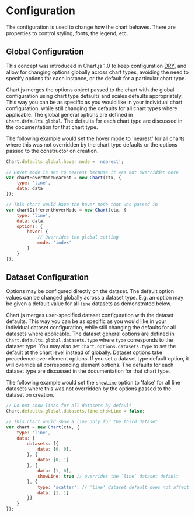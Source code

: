 # Configuration

The configuration is used to change how the chart behaves. There are properties to control styling, fonts, the legend, etc.

## Global Configuration

This concept was introduced in Chart.js 1.0 to keep configuration [DRY](https://en.wikipedia.org/wiki/Don%27t_repeat_yourself), and allow for changing options globally across chart types, avoiding the need to specify options for each instance, or the default for a particular chart type.

Chart.js merges the options object passed to the chart with the global configuration using chart type defaults and scales defaults appropriately. This way you can be as specific as you would like in your individual chart configuration, while still changing the defaults for all chart types where applicable. The global general options are defined in `Chart.defaults.global`. The defaults for each chart type are discussed in the documentation for that chart type.

The following example would set the hover mode to 'nearest' for all charts where this was not overridden by the chart type defaults or the options passed to the constructor on creation.

```javascript
Chart.defaults.global.hover.mode = 'nearest';

// Hover mode is set to nearest because it was not overridden here
var chartHoverModeNearest = new Chart(ctx, {
    type: 'line',
    data: data
});

// This chart would have the hover mode that was passed in
var chartDifferentHoverMode = new Chart(ctx, {
    type: 'line',
    data: data,
    options: {
        hover: {
            // Overrides the global setting
            mode: 'index'
        }
    }
});
```

## Dataset Configuration

Options may be configured directly on the dataset. The default option values can be changed globally across a dataset type. E.g. an option may be given a default value for all `line` datasets as demonstrated below.

Chart.js merges user-specified dataset configuration with the dataset defaults. This way you can be as specific as you would like in your individual dataset configuration, while still changing the defaults for all datasets where applicable. The dataset general options are defined in `Chart.defaults.global.datasets.type` where `type` corresponds to the dataset type. You may also set `chart.options.datasets.type` to set the default at the chart level instead of globally. Dataset options take precedence over element options. If you set a dataset type default option, it will override all corresponding element options. The defaults for each dataset type are discussed in the documentation for that chart type.

The following example would set the `showLine` option to 'false' for all line datasets where this was not overridden by the options passed to the dataset on creation.

```javascript
// Do not show lines for all datasets by default
Chart.defaults.global.datasets.line.showLine = false;

// This chart would show a line only for the third dataset
var chart = new Chart(ctx, {
    type: 'line',
    data: {
        datasets: [{
            data: [0, 0],
        }, {
            data: [0, 1]
        }, {
            data: [1, 0],
            showLine: true // overrides the `line` dataset default
        }, {
            type: 'scatter', // 'line' dataset default does not affect this dataset since it's a 'scatter'
            data: [1, 1]
        }]
    }
});
```
